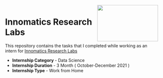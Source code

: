 <img align = right height = 120 width = 200 src = https://www.innomatics.in/wp-content/uploads/2020/04/innomatics-research-labs-logo-squared.png>

#  Innomatics Research Labs


This repository contains the tasks that I completed while working as an intern for [Innomatics Research Labs](https://www.innomatics.in/)
- **Internship Category** - Data Science 
- **Internship Duration** - 3 Month ( October-December 2021 )
- **Internship Type** - Work from Home
